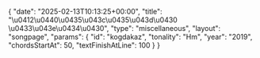 {
    "date": "2025-02-13T10:13:25+00:00",
    "title": "\u0412\u0440\u0435\u043c\u0435\u043d\u0430 \u0433\u043e\u0434\u0430",
    "type": "miscellaneous",
    "layout": "songpage",
    "params": {
        "id": "kogdakaz",
        "tonality": "Hm",
        "year": "2019",
        "chordsStartAt": 50,
        "textFinishAtLine": 100
    }
}
